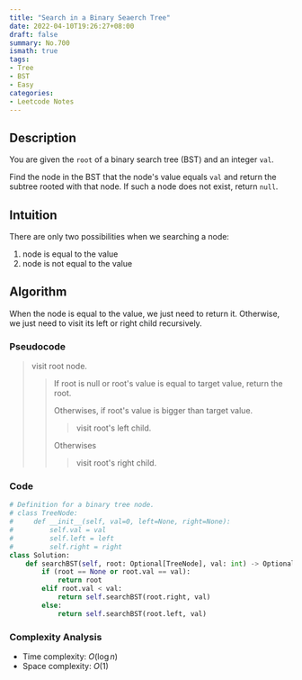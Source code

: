 ```yaml
---
title: "Search in a Binary Seaerch Tree"
date: 2022-04-10T19:26:27+08:00
draft: false
summary: No.700
ismath: true
tags:
- Tree
- BST
- Easy
categories:
- Leetcode Notes
---
```


## Description

You are given the `root` of a binary search tree (BST) and an integer `val`.

Find the node in the BST that the node's value equals `val` and return the subtree rooted with that node. If such a node does not exist, return `null`.

## Intuition
There are only two possibilities when we searching a node:
1. node is equal to the value
2. node is not equal to the value

## Algorithm

When the node is equal to the value, we just need to return it. Otherwise, we just need to visit its left or right child recursively.

### Pseudocode
> visit root node.
>
>> If root is null or root's value is equal to target value, return the root.
>>
>> Otherwises, if root's value is bigger than target value.
>>
>>> visit root's left child.
>>
>> Otherwises
>>
>>> visit root's right child.

### Code

```python
# Definition for a binary tree node.
# class TreeNode:
#     def __init__(self, val=0, left=None, right=None):
#         self.val = val
#         self.left = left
#         self.right = right
class Solution:
    def searchBST(self, root: Optional[TreeNode], val: int) -> Optional[TreeNode]:
        if (root == None or root.val == val):
            return root
        elif root.val < val:
            return self.searchBST(root.right, val)
        else:
            return self.searchBST(root.left, val)
```

### Complexity Analysis
- Time complexity: $O(\log{n})$
- Space complexity: $O(1)$